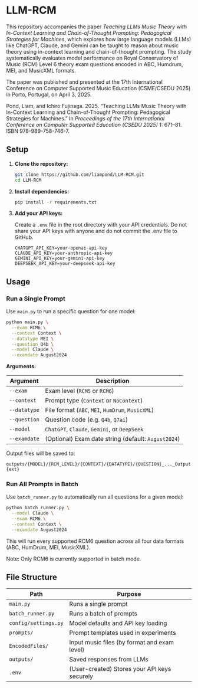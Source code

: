 # LLM-RCM

This repository accompanies the paper *Teaching LLMs Music Theory with In-Context Learning and Chain-of-Thought Prompting: Pedagogical Strategies for Machines*, which explores how large language models (LLMs) like ChatGPT, Claude, and Gemini can be taught to reason about music theory using in-context learning and chain-of-thought prompting. The study systematically evaluates model performance on Royal Conservatory of Music (RCM) Level 6 theory exam questions encoded in ABC, Humdrum, MEI, and MusicXML formats.

The paper was published and presented at the 17th International Conference on Computer Supported Music Education (CSME/CSEDU 2025) in Porto, Portugal, on April 3, 2025.

Pond, Liam, and Ichiro Fujinaga. 2025. “Teaching LLMs Music Theory with In-Context Learning and Chain-of-Thought Prompting: Pedagogical Strategies for Machines.” In *Proceedings of the 17th International Conference on Computer Supported Education (CSEDU 2025)* 1: 671–81. ISBN 978-989-758-746-7.

## Setup

1. **Clone the repository:**

   ```bash
   git clone https://github.com/liampond/LLM-RCM.git
   cd LLM-RCM
   ```

2. **Install dependencies:**

   ```bash
   pip install -r requirements.txt
   ```

3. **Add your API keys:**

   Create a `.env` file in the root directory with your API credentials. Do not share your API keys with anyone and do not commit the .env file to GitHub.

   ```
   CHATGPT_API_KEY=your-openai-api-key
   CLAUDE_API_KEY=your-anthropic-api-key
   GEMINI_API_KEY=your-gemini-api-key
   DEEPSEEK_API_KEY=your-deepseek-api-key
   ```

## Usage

### Run a Single Prompt

Use `main.py` to run a specific question for one model:

```bash
python main.py \
  --exam RCM6 \
  --context Context \
  --datatype MEI \
  --question Q4b \
  --model Claude \
  --examdate August2024
```

**Arguments:**

| Argument     | Description                                       |
|--------------|---------------------------------------------------|
| `--exam`     | Exam level (`RCM5` or `RCM6`)                     |
| `--context`  | Prompt type (`Context` or `NoContext`)            |
| `--datatype` | File format (`ABC`, `MEI`, `HumDrum`, `MusicXML`) |
| `--question` | Question code (e.g. `Q4b`, `Q7ai`)                 |
| `--model`    | `ChatGPT`, `Claude`, `Gemini`, or `DeepSeek`      |
| `--examdate` | (Optional) Exam date string (default: `August2024`) |

Output files will be saved to:
```
outputs/{MODEL}/{RCM_LEVEL}/{CONTEXT}/{DATATYPE}/{QUESTION}_..._Output.{ext}
```

### Run All Prompts in Batch

Use `batch_runner.py` to automatically run all questions for a given model:

```bash
python batch_runner.py \
  --model Claude \
  --exam RCM6 \
  --context Context \
  --examdate August2024
```

This will run every supported RCM6 question across all four data formats (ABC, HumDrum, MEI, MusicXML).

Note: Only RCM6 is currently supported in batch mode.

## File Structure

| Path                        | Purpose                                         |
|-----------------------------|-------------------------------------------------|
| `main.py`                   | Runs a single prompt                            |
| `batch_runner.py`           | Runs a batch of prompts                         |
| `config/settings.py`        | Model defaults and API key loading              |
| `prompts/`                  | Prompt templates used in experiments            |
| `EncodedFiles/`             | Input music files (by format and exam level)    |
| `outputs/`                  | Saved responses from LLMs                       |
| `.env`                      | (User-created) Stores your API keys securely    |
